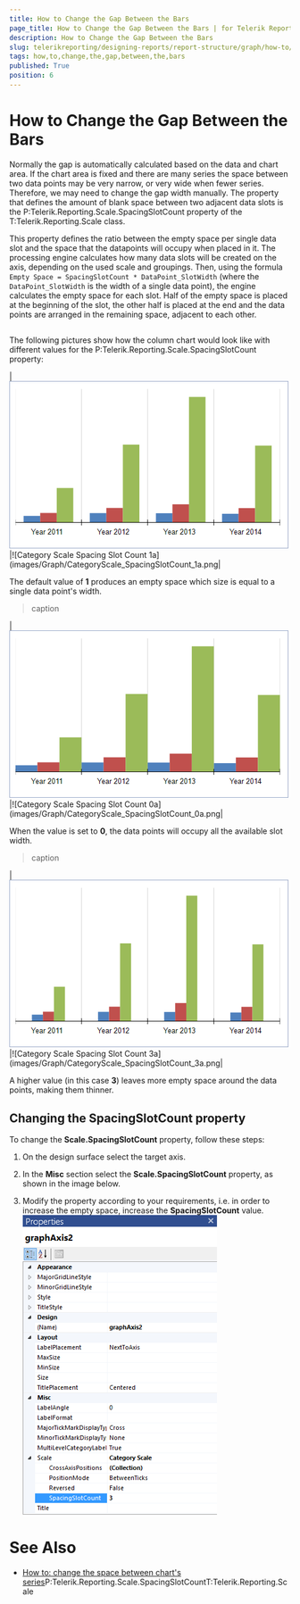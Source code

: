 ```yaml
---
title: How to Change the Gap Between the Bars
page_title: How to Change the Gap Between the Bars | for Telerik Reporting Documentation
description: How to Change the Gap Between the Bars
slug: telerikreporting/designing-reports/report-structure/graph/how-to/how-to-change-the-gap-between-the-bars
tags: how,to,change,the,gap,between,the,bars
published: True
position: 6
---
```


# How to Change the Gap Between the Bars



Normally the gap is automatically calculated based on the data and chart area.
        If the chart area is fixed and there are many series the space between two data points may be very narrow,
        or very wide when fewer series. Therefore, we may need to change the gap width manually.
        The property that defines the amount of blank space between two adjacent data slots is the
        P:Telerik.Reporting.Scale.SpacingSlotCount
        property of the T:Telerik.Reporting.Scale class.
      

This property defines the ratio between the empty space per single data slot and the space that the datapoints will occupy when placed in it.
        The processing engine calculates how many data slots will be created on the axis, depending on the used scale and groupings.
        Then, using the formula `Empty Space = SpacingSlotCount * DataPoint_SlotWidth` (where the
        `DataPoint_SlotWidth` is the width of a single data point), the engine calculates the empty space
        for each slot. Half of the empty space is placed at the beginning of the slot, the other half is placed at the end and the data points
        are arranged in the remaining space, adjacent to each other.
      

## 

The following pictures show how the column chart would look like with different values for the
          P:Telerik.Reporting.Scale.SpacingSlotCount property:
        



|![Category Scale Spacing Slot Count 1](images/Graph/CategoryScale_SpacingSlotCount_1.png)|![Category Scale Spacing Slot Count 1a](images/Graph/CategoryScale_SpacingSlotCount_1a.png|




The default value of __1__ produces an empty space which size is equal to a single data point's width.
        


>caption 


|![Category Scale Spacing Slot Count 0](images/Graph/CategoryScale_SpacingSlotCount_0.png)|![Category Scale Spacing Slot Count 0a](images/Graph/CategoryScale_SpacingSlotCount_0a.png|




When the value is set to __0__, the data points will occupy all the available slot width.
        


>caption 


|![Category Scale Spacing Slot Count 3](images/Graph/CategoryScale_SpacingSlotCount_3.png)|![Category Scale Spacing Slot Count 3a](images/Graph/CategoryScale_SpacingSlotCount_3a.png|




A higher value (in this case __3__) leaves more empty space around the data points, making them thinner.
        

## Changing the SpacingSlotCount property

To change the __Scale.SpacingSlotCount__ property, follow these steps:
        

1. On the design surface select the target axis.
            

1. In the __Misc__ section select the __Scale.SpacingSlotCount__ property, as shown in the image below.
            

1. Modify the property according to your requirements, i.e. in order to increase the empty space, increase the __SpacingSlotCount__ value.
            ![Graph Axis Spacing Slot Count Selected](images/Graph/GraphAxis_SpacingSlotCount_Selected.png)

# See Also

 * [How to: change the space between chart's series](http://www.telerik.com/support/kb/reporting/details/how-to-change-the-space-between-charts-series)P:Telerik.Reporting.Scale.SpacingSlotCountT:Telerik.Reporting.Scale
